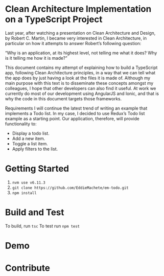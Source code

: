 # Clean Architecture Implementation on a TypeScript Project

Last year, after watching a presentation on Clean Architecture and Design, by Robert C. Martin, I became very interested in Clean Architecture, in particular on how it attempts to answer Robert’s following question:

“Why is an application, at its highest level, not telling me what it does?  Why is it telling me how it is made?”

This document contains my attempt of explaining how to build a TypeScript app, following Clean Architecture principles, in a way that we can tell what the app does by just having a look at the files it is made of.  Although my main purpose with this text is to disseminate these concepts amongst my colleagues, I hope that other developers can also find it useful.  At work we currently do most of our development using AngularJS and Ionic, and that is why the code in this document targets those frameworks.

Requirements
I will continue the latest trend of writing an example that implements a Todo list.  In my case, I decided to use Redux’s Todo list example as a starting point.  Our application, therefore, will provide functionality to:
* Display a todo list. 
* Add a new item. 
* Toggle a list item.
* Apply filters to the list.


# Getting Started
1. `nvm use v6.11.3`
2. `git clone https://github.com/EddieMachete/em-todo.git`
3. `npm install`

# Build and Test
To build, run `tsc`
To test run `npm test`

# Demo

# Contribute